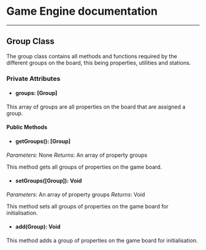 # Game Engine documentation
---

## Group Class

The group class contains all methods and functions required by the different groups on the board, this being properties, utilities and stations. 

### Private Attributes 

- #### groups: [Group]

This array of groups are all properties on the board that are assigned a group. 

#### Public Methods 

- #### getGroups(): [Group]
*Parameters*: None
*Returns*: An array of property groups 

This method gets all groups of properties on the game board.

- #### setGroups([Group]): Void
*Parameters*: An array of property groups
*Returns*: Void

This method sets all groups of properties on the game board for initialisation.

- #### add(Group): Void

This method adds a group of properties on the game board for initialisation.